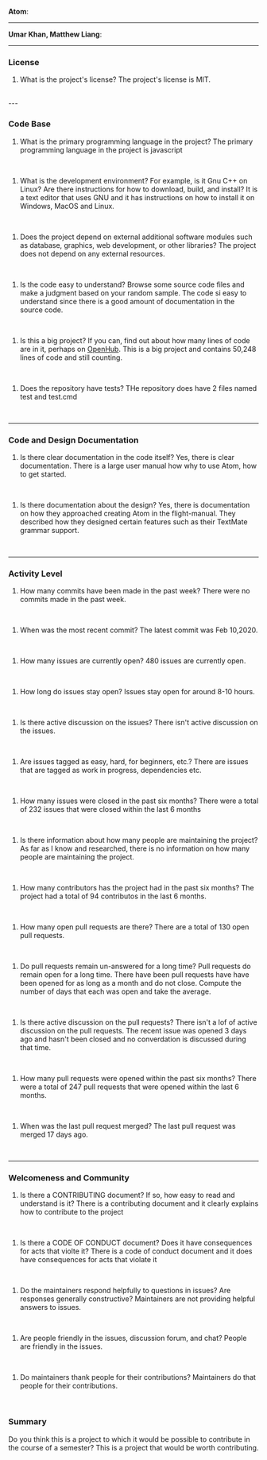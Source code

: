 **Atom**:
 
 
---
 
**Umar Khan, Matthew Liang**:
 
 
---
 
 
### License
 
1. What is the project's license?
The project's license is MIT.
<br>
---
 
### Code Base
 
 
1. What is the primary programming language in the project?
The primary programming language in the project is javascript
<br>
 
1. What is the development environment? For example, is it Gnu C++ on Linux?
Are there instructions for how to download, build, and install?
It is a text editor that uses GNU and it has instructions on how to install it on Windows, MacOS and Linux.
<br>
 
1. Does the project depend on external additional software modules such as
database,  graphics, web development, or other libraries?
The project does not depend on any external resources.
<br>
 
1. Is the code easy to understand? Browse some source code files and make
a judgment based on your random sample.
The code si easy to understand since there is a good amount of documentation in the source code.
<br>
 
1. Is this a big project? If you can, find out about how many lines of code
are in it, perhaps on [OpenHub](https://www.openhub.net/).
This is a big project and contains 50,248 lines of code and still counting.
<br>
 
 
1. Does the repository have tests?
THe repository does have 2 files named test and test.cmd
<br>
 
 
---
 
### Code and Design Documentation
1. Is there clear documentation in the code itself?
Yes, there is clear documentation. There is a large user manual how why to use Atom, how to get started.
<br>
 
 
1. Is there documentation about the design?
Yes, there is documentation on how they approached creating Atom in the flight-manual. They described how they designed certain features such as their TextMate grammar support.
<br>
 
 
---
 
 
### Activity Level
 
 
1. How many commits have been made in the past week?
There were no commits made in the past week.
<br>
 
1. When was the most recent commit?
The latest commit was Feb 10,2020.
<br>
 
1. How many issues are currently open?
480 issues are currently open.
<br>
 
1. How long do issues stay open?
Issues stay open for around 8-10 hours.
<br>
 
1. Is there active discussion on the issues?
There isn't active discussion on the issues.
 
<br>
 
1. Are issues tagged as easy, hard, for beginners, etc.?
There are issues that are tagged as work in progress, dependencies etc.
<br>
 
1. How many issues were closed in the past six months?
There were a total of 232 issues that were closed within the last 6 months
<br>
 
 
1. Is there information about how many people are maintaining the project?
As far as I know and researched, there is no information on how many people are maintaining the project.
<br>
 
1. How many contributors has the project had in the past six months?
The project had a total of 94 contributos in the last 6 months.
<br>
 
 
1. How many open pull requests are there?
There are a total of 130 open pull requests.
<br>
 
1. Do pull requests remain un-answered for a long time?
Pull requests do remain open for a long time. There have been pull requests have have been opened for as long as a month and do not close.
Compute the number of days that each was open and take the average.
<br>
 
1. Is there active discussion on the pull requests?
There isn't a lof of active discussion on the pull requests. The recent issue was opened 3 days ago and hasn't been closed and no converdation is discussed during that time.
<br>
 
1. How many pull requests were opened within the past six months?
There were a total of 247 pull requests that were opened within the last 6 months.
<br>
 
 
1. When was the last  pull request  merged?
The last pull request was merged 17 days ago.
<br>
 
---
### Welcomeness and Community
 
1. Is there a CONTRIBUTING document? If so, how easy to read and understand is it?
There is a contributing document and it clearly explains how to contribute to the project
<br>
 
1. Is there a CODE OF CONDUCT document? Does it have consequences for acts that
violte it?
There is a code of conduct document and it does have consequences for acts that violate it
<br>
 
1. Do the maintainers respond helpfully to questions in issues?
Are responses generally constructive?
Maintainers are not providing helpful answers to issues.
<br>
 
1. Are people friendly in the issues, discussion forum, and chat?
People are friendly in the issues.
<br>
 
1. Do maintainers thank people for their contributions?
Maintainers do that people for their contributions.
<br>
 
### Summary
Do you think  this is a project to which it would be possible to contribute in the course of a semester?
This is a project that would be worth contributing.
 


